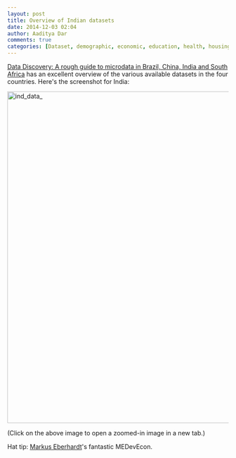 ```yaml
---
layout: post
title: Overview of Indian datasets 		
date: 2014-12-03 02:04
author: Aaditya Dar
comments: true
categories: [Dataset, demographic, economic, education, health, housing, labour market, microdata]
---
```

<a href="http://www.esrc.ac.uk/_images/datadiscovery_tcm8-5135.pdf" target="_blank">Data Discovery: A rough guide to microdata in Brazil, China, India and South Africa</a> has an excellent overview of the various available datasets in the four countries. Here's the screenshot for India:

<a href="http://theopendata.com/site/wp-content/uploads/2014/12/ind_data_overview.png"><img class="alignnone size-full wp-image-566" src="http://theopendata.com/site/wp-content/uploads/2014/12/ind_data_overview.png" alt="ind_data_" width="1350" height="753" /></a>

(Click on the above image to open a zoomed-in image in a new tab.)

Hat tip: <a href="https://sites.google.com/site/medevecon/development-economics/devecondata " target="_blank">Markus Eberhardt</a>'s fantastic MEDevEcon.

&nbsp;
